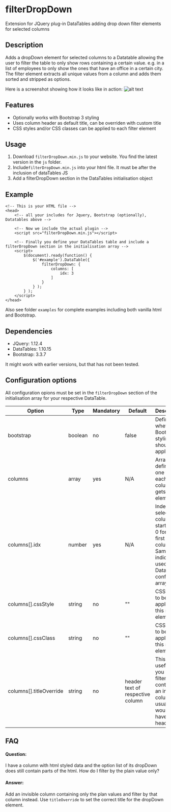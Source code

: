 # filterDropDown
Extension for JQuery plug-in DataTables adding drop down filter elements for selected columns

## Description
Adds a dropDown element for selected columns to a Datatable allowing the user to filter the table to only show rows containing a certain value. e.g. in a list of employees to only show the ones that have an office in a certain city.
The filter element extracts all unique values from a column and adds them sorted and stripped as options.

Here is a screenshot showing how it looks like in action:
![alt text](http://i.imgur.com/3PmLZKA.png "Example Screenshot of the filterDropDown")

## Features
 - Optionally works with Bootstrap 3 styling
 - Uses column header as default title, can be overriden with custom title
 - CSS styles and/or CSS classes can be applied to each filter element
 
## Usage
 1. Download `filterDropDown.min.js` to your website. You find the latest version in the `js` folder.
 2. Include`filterDropDown.min.js` into your html file. It must be after the inclusion of dataTables JS
 3. Add a filterDropDown section in the DataTables initialisation object
 
## Example
 	<!-- This is your HTML file -->
	<head>
		<!-- all your includes for Jquery, Bootstrap (optionally), Datatables above -->

		<!-- Now we include the actual plugin -->
		<script src="filterDropDown.min.js"></script>

		<!-- Finally you define your DataTables table and include a filterDropDown section in the initialisation array -->
		<script>
			$(document).ready(function() {
				$('#example').DataTable({
					filterDropDown: {									
						columns: [
							idx: 3
						]
					}
				} );
			} );
		</script>
	</head>

Also see folder `examples` for complete examples including both vanilla html and Bootstrap.

## Dependencies
- JQuery: 1.12.4
- DataTables: 1.10.15
- Bootstrap: 3.3.7

It might work with earlier versions, but that has not been tested.

## Configuration options
All configuration opions must be set in the `filterDropDown` section of the initialisation array for your respective DataTable.

Option|Type|Mandatory|Default|Description
--------|-------|-------|--------|-----------
bootstrap|boolean|no|false|Defines whether Bootstrap styling should be applied
columns|array|yes|N/A|Array of definition, one for each column that gets a filter element
columns[].idx|number|yes|N/A|Index of selected column, starting at 0 for the first column. Same as indices used in DataTables config array
columns[].cssStyle|string|no|""|CSS style to be applied to this select element.
columns[].cssClass|string|no|""|CSS class to be applied to this select element.
columns[].titleOverride|string|no|header text of respective column|This is useful if you want to filter by the contents of an invisible column that usually would not have any header text

## FAQ
#### Question:
I have a column with html styled data and the option list of its dropDown does still contain parts of the html. How do I filter by the plain value only?

#### Answer:
Add an invisible column containing only the plan values and filter by that column instead. Use `titleOverride` to set the correct title for the dropDown element.
